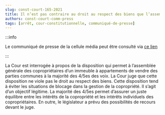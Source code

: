 ```yaml
---   
slug: const-court-165-2021
title: Il n’est pas contraire au droit au respect des biens que l’assemblée générale des copropriétaires d’un immeuble à appartements puisse décider de vendre des parties communes à la majorité des 4/5es des voix
authors: const-court-comm-press
tags: [arrêt, cour-constitutionnelle, communiqué-de-presse]
---
```


:::info

Le communiqué de presse de la cellule média peut être consulté via [ce lien](https://www.const-court.be/public/f/2021/2021-165f-info.pdf) 

:::

La Cour est interrogée à propos de la disposition qui permet à l’assemblée générale des copropriétaires d’un immeuble à appartements de vendre des parties communes à la majorité des 4/5es des voix. La Cour juge que cette disposition ne viole pas le droit au respect des biens. Cette disposition tend à éviter les situations de blocage dans la gestion de la copropriété. Il s’agit d’un objectif légitime. La majorité des 4/5es permet d’assurer un juste équilibre entre les intérêts de la copropriété et les intérêts individuels des copropriétaires. En outre, le législateur a prévu des possibilités de recours devant le juge.
